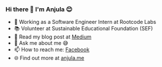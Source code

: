 ### Hi there 👋 I'm Anjula 😊 

- 🔭 Working as a Software Engineer Intern at Rootcode Labs
- 📚 Volunteer at Sustainable Educational Foundation (SEF)
- 📖 Read my blog post at [Medium](https://medium.com/@anjulashanaka)
- 💬 Ask me about me 😅
- 📫 How to reach me: [Facebook](https://www.facebook.com/anjula.shanaka)
- 🌐 Find out more at [anjula.me](http://anjula.me/)
